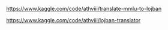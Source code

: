https://www.kaggle.com/code/athviii/translate-mmlu-to-lojban

https://www.kaggle.com/code/athviii/lojban-translator